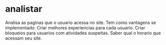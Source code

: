 # analistar
Analisa as paginas que o usuario acessa no site.
Tem como vantagens se implementado:
Criar melhores experiencias para cada usuario.
Criar bloqueios para usuarios com atividades suspeitas.
Saber qual o horario que acessam seu site.